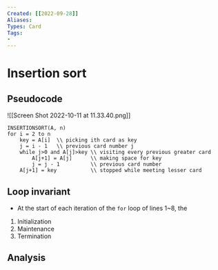 ```yaml
---
Created: [[2022-09-28]]
Aliases: 
Types: Card
Tags: 
- 
---
```

# Insertion sort
## Pseudocode
![[Screen Shot 2022-10-11 at 11.33.40.png]]
```Pseudocode
INSERTIONSORT(A, n)
for i = 2 to n
	key = A[i]  \\ picking ith card as key
	j = i - 1   \\ previous card number j
	while j>0 and A[j]>key \\ visiting every previous greater card
		A[j+1] = A[j]      \\ making space for key
		j = j - 1          \\ previous card number
	A[j+1] = key           \\ stopped while meeting lesser card
```

## Loop invariant
- At the start of each iteration of the `for` loop of lines 1~8, the 
1. Initialization
2. Maintenance
3. Termination

## Analysis

